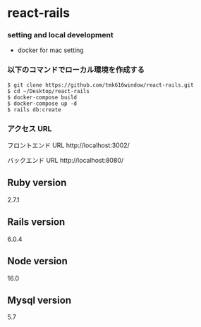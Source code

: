 # react-rails

### setting and local development

- docker for mac setting

### 以下のコマンドでローカル環境を作成する

```
$ git clone https://github.com/tmk616window/react-rails.git
$ cd ~/Desktop/react-rails
$ docker-compose build
$ docker-compose up -d
$ rails db:create
```

### アクセス URL

フロントエンド URL
http://localhost:3002/

バックエンド URL
http://localhost:8080/

## Ruby version

2.7.1

## Rails version

6.0.4

## Node version

16.0

## Mysql version

5.7
